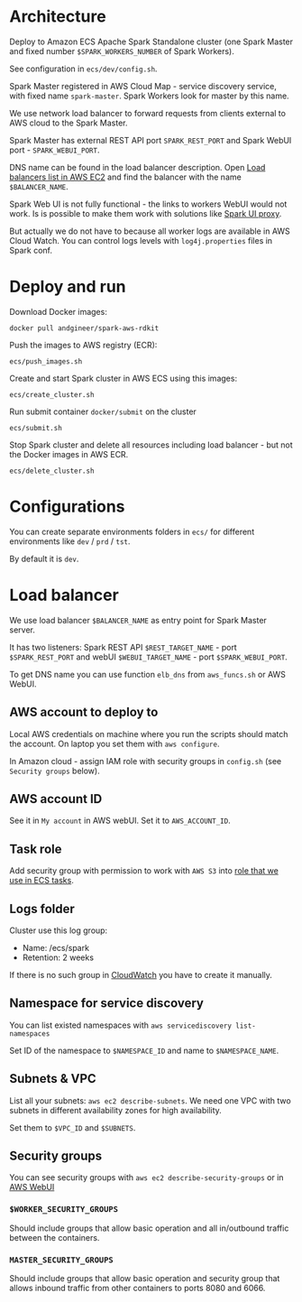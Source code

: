 # Architecture

Deploy to Amazon ECS Apache Spark Standalone cluster 
(one Spark Master and fixed number `$SPARK_WORKERS_NUMBER` of Spark Workers).

See configuration in `ecs/dev/config.sh`.

Spark Master registered in AWS Cloud Map - service discovery service, with fixed name `spark-master`.
Spark Workers look for master by this name.

We use network load balancer to forward requests from clients external to AWS cloud to the Spark Master.

Spark Master has external REST API port `SPARK_REST_PORT` and
Spark WebUI port - `SPARK_WEBUI_PORT`. 

DNS name can be found in the load balancer description.
Open [Load balancers list in AWS EC2](https://console.aws.amazon.com/ec2/v2/home?region=us-east-1#LoadBalancers:sort=loadBalancerName)
and find the balancer with the name `$BALANCER_NAME`.

Spark Web UI is not fully functional - the links to workers WebUI would not work.
Is is possible to make them work with solutions like [Spark UI proxy](https://github.com/aseigneurin/spark-ui-proxy).

But actually we do not have to because all worker logs are available in AWS Cloud Watch.
You can control logs levels with `log4j.properties` files in Spark conf.

# Deploy and run

Download Docker images:

    docker pull andgineer/spark-aws-rdkit

Push the images to AWS registry (ECR):

    ecs/push_images.sh

Create and start Spark cluster in AWS ECS using this images:

    ecs/create_cluster.sh

Run submit container `docker/submit` on the cluster

    ecs/submit.sh

Stop Spark cluster and delete all resources including load balancer - but not the
Docker images in AWS ECR.

    ecs/delete_cluster.sh

# Configurations

You can create separate environments folders in `ecs/` for different environments like `dev` / `prd` / `tst`.

By default it is `dev`.

# Load balancer

We use load balancer `$BALANCER_NAME` as entry point for Spark Master server.

It has two listeners: Spark REST API `$REST_TARGET_NAME` - port `$SPARK_REST_PORT` and
webUI `$WEBUI_TARGET_NAME` - port `$SPARK_WEBUI_PORT`.

To get DNS name you can use function `elb_dns` from `aws_funcs.sh` or AWS WebUI.

## AWS account to deploy to

Local AWS credentials on machine where you run the scripts should match the account.
On laptop you set them with `aws configure`.

In Amazon cloud - assign IAM role with security groups in `config.sh` (see `Security groups` below).

## AWS account ID

See it in `My account` in AWS webUI.
Set it to `AWS_ACCOUNT_ID`.

## Task role

Add security group with permission to work with `AWS S3` into
[role that we use in ECS tasks](https://console.aws.amazon.com/iam/home#/roles/ecsTaskExecutionRole).

## Logs folder

Cluster use this log group:
- Name: /ecs/spark
- Retention: 2 weeks

If there is no such group in
[CloudWatch](https://us-east-1.console.aws.amazon.com/cloudwatch/home?region=us-east-1#logsV2:log-groups)
you have to create it manually.

## Namespace for service discovery

You can list existed namespaces with `aws servicediscovery list-namespaces`

Set ID of the namespace to `$NAMESPACE_ID` and name to `$NAMESPACE_NAME`.

## Subnets & VPC

List all your subnets: `aws ec2 describe-subnets`.
We need one VPC with two subnets in different availability zones for high availability.

Set them to `$VPC_ID` and `$SUBNETS`.

## Security groups

You can see security groups with `aws ec2 describe-security-groups` or in
[AWS WebUI](https://console.aws.amazon.com/vpc/home?region=us-east-1#securityGroups)

### `$WORKER_SECURITY_GROUPS`

Should include groups that allow basic operation and all in/outbound traffic between the containers.

### `MASTER_SECURITY_GROUPS`

Should include groups that allow basic operation and security group that allows inbound traffic from other containers
to ports 8080 and 6066.
